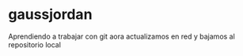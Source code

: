 # gaussjordan
Aprendiendo a trabajar con git
aora actualizamos en red y bajamos al repositorio local
